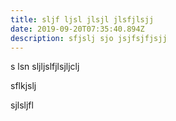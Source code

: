 ```yaml
---
title: sljf ljsl jlsjl jlsfjlsjj
date: 2019-09-20T07:35:40.894Z
description: sfjslj sjo jsjfsjfjsjj
---
```

s lsn sljljslfjlsjljclj



sflkjslj 

sjlsljfl
